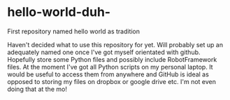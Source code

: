 # hello-world-duh-
First repository named hello world as tradition

Haven't decided what to use this repository for yet. Will probably set up an adequately named one once I've got myself orientated with github. Hopefully store some Python files and possibly include RobotFramework files. At the moment I've got all Python scripts on my personal laptop. It would be useful to access them from anywhere and GitHub is ideal as opposed to storing my files on dropbox or google drive etc. I'm not even doing that at the mo! 
